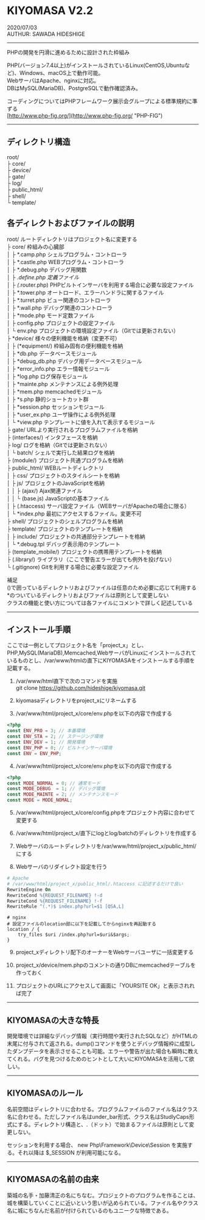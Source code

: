 # KIYOMASA V2.2
2020/07/03  
AUTHUR: SAWADA HIDESHIGE

--------------------------------------------------------------------------------
PHPの開発を円滑に進めるために設計された枠組み

PHP(バージョン7.4以上)がインストールされているLinux(CentOS,Ubuntuなど)、Windows、macOS上で動作可能。  
WebサーバはApache、nginxに対応。  
DBはMySQL(MariaDB)、PostgreSQLで動作確認済み。

コーディングについてはPHPフレームワーク展示会グループによる標準規約に準ずる  
[http://www.php-fig.org/](http://www.php-fig.org/ "PHP-FIG")

--------------------------------------------------------------------------------
## ディレクトリ構造

root/  
├ core/  
├ device/  
├ gate/  
├ log/  
├ public_html/  
├ shell/  
└ template/  

## 各ディレクトおよびファイルの説明

root/                  ルートディレクトリはプロジェクト名に変更する  
├ core/               枠組みの心臓部  
│ ├ *.camp.php       シェルプログラム・コントローラ  
│ ├ *.castle.php     WEBプログラム・コントローラ  
│ ├ *.debug.php      デバッグ用関数  
│ ├ *.define.php     定義ファイル  
│ ├ (*.router.php)   PHPビルトインサーバを利用する場合に必要な設定ファイル  
│ ├ *.tower.php      オートロード、エラーハンドラに関するファイル  
│ ├ *.turret.php     ビュー関連のコントローラ  
│ ├ *.wall.php       デバッグ関連のコントローラ  
│ ├ *mode.php        モード定数ファイル  
│ ├ config.php       プロジェクトの設定ファイル  
│ └ env.php          プロジェクトの環境設定ファイル（Gitでは更新されない）  
├ *device/            様々の便利機能を格納（変更不可）  
│ ├ (*equipment/)    枠組み固有の便利機能を格納  
│ ├ *db.php          データベースモジュール  
│ ├ *debug_db.php    デバッグ用データベースモジュール  
│ ├ *error_info.php  エラー情報モジュール  
│ ├ *log.php         ログ保存モジュール  
│ ├ *mainte.php      メンテナンスによる例外処理  
│ ├ *mem.php         memcachedモジュール  
│ ├ *s.php           静的ショートカット群  
│ ├ *session.php     セッションモジュール  
│ ├ *user_ex.php     ユーザ操作による例外処理  
│ └ *view.php        テンプレートに値を入れて表示するモジュール  
├ gate/               URLより実行されるプログラムファイルを格納  
├ (interfaces/)       インタフェースを格納  
├ log/                ログを格納（Gitでは更新されない）  
│ └ batch/           シェルで実行した結果ログを格納  
├ (module/)          プロジェクト共通プログラムを格納  
├ public_html/        WEBルートディレクトリ  
│ ├ css/             プロジェクトのスタイルシートを格納  
│ ├ js/              プロジェクトのJavaScriptを格納  
│ │ ├ (ajax/)       Ajax関連ファイル  
│ │ └ (base.js)     JavaScriptの基本ファイル  
│ ├ (.htaccess)      サーバ設定ファイル（WEBサーバがApacheの場合に限る）  
│ └ *index.php       最初にアクセスするファイル。変更不可  
├ shell/              プロジェクトのシェルプログラムを格納  
├ template/           プロジェクトのテンプレートを格納  
│ ├ include/         プロジェクトの共通部分テンプレートを格納  
│ └ *.debug.tpl      デバッグ表示用のテンプレート  
├ (template_mobile/)  プロジェクトの携帯用テンプレートを格納  
├ (.library/)         ライブラリ（ここで警告エラーが出ても例外を投げない）  
└ (.gitignore)        Gitを利用する場合に必要な設定ファイル  

補足  
()で囲っているディレクトリおよびファイルは任意のため必要に応じて利用する  
*のついているディレクトリおよびファイルは原則として変更しない  
クラスの機能と使い方については各ファイルにコメントで詳しく記述している  

--------------------------------------------------------------------------------
## インストール手順

ここでは一例としてプロジェクト名を「project_x」とし、PHP,MySQL(MariaDB),Memcached,WebサーバがLinuxにインストールされているものとし、/var/www/htmlの直下にKIYOMASAをインストールする手順を記載する。

1. /var/www/html直下で次のコマンドを実施  
    git clone https://github.com/hideshige/kiyomasa.git
 
2. kiyomasaディレクトリをproject_xにリネームする

3. /var/www/html/project_x/core/env.phpを以下の内容で作成する  
```php
<?php
const ENV_PRO = 3; // 本番環境
const ENV_STA = 2; // ステージング環境
const ENV_DEV = 1; // 開発環境
const ENV_PHP = 0; // ビルトインサーバ環境
const ENV = ENV_PHP;
```

4. /var/www/html/project_x/core/env.phpを以下の内容で作成する  
```php
<?php
const MODE_NORMAL = 0; // 通常モード
const MODE_DEBUG  = 1; // デバッグ環境
const MODE_MAINTE = 2; // メンテナンスモード
const MODE = MODE_NOMAL;
```

5. /var/www/html/project_x/core/config.phpをプロジェクト内容に合わせて変更する

6. /var/www/html/project_x/直下にlogとlog/batchのディレクトリを作成する

8. Webサーバのルートディレクトリを/var/www/html/project_x/public_html/にする

8. Webサーバのリダイレクト設定を行う  
```Apache
# Apache
# /var/www/html/project_x/public_html/.htaccess に記述するだけで良い  
RewriteEngine On
RewriteCond %{REQUEST_FILENAME} !-d
RewriteCond %{REQUEST_FILENAME} !-f
RewriteRule ^(.*)$ index.php?url=$1 [QSA,L]
```
    
```nginx
# nginx
# 設定ファイルのlocation部に以下を記載してからnginxを再起動する
location / {
    try_files $uri /index.php?url=$uri&$args;
}
```

9. project_xディレクトリ配下のオーナーをWebサーバユーザに一括変更する

10. project_x/device/mem.phpのコメントの通りDBにmemcachedテーブルを作っておく

11. プロジェクトのURLにアクセスして画面に「YOURSITE OK」と表示されれば完了

--------------------------------------------------------------------------------
## KIYOMASAの大きな特長

開発環境では詳細なデバッグ情報（実行時間や実行されたSQLなど）がHTMLの末尾に付与されて返される。dump()コマンドを使うとデバッグ情報枠に成型したダンプデータを表示させることも可能。エラーや警告が出た場合も瞬時に教えてくれる。バグを見つけるためのヒントとして大いにKIYOMASAを活用して欲しい。

--------------------------------------------------------------------------------
## KIYOMASAのルール

名前空間はディレクトリに合わせる。プログラムファイルのファイル名はクラス名に合わせる。ただしファイル名はunder_bar形式、クラス名はStudlyCaps形式にする。ディレクトリ構造と、.（ドット）で始まるファイルは原則として変更しない。

セッションを利用する場合、 new Php\Framework\Device\Session を実施する。それ以降は $_SESSION が利用可能になる。

--------------------------------------------------------------------------------
## KIYOMASAの名前の由来
築城の名手・加藤清正の名にちなむ。プロジェクトのプログラムを作ることは、城を構築していくことに近いという思いが込められている。ファイル名やクラス名に城にちなんだ名前が付けられているのもユニークな特徴である。
